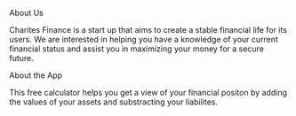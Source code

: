 About Us

Charites Finance is a start up that aims to create a stable financial life for its users. We are interested in helping you have a knowledge of your current financial status and assist you in maximizing your money for a secure future.

About the App

This free calculator helps you get a view of your financial positon by adding the values of your assets and substracting your liabilites.